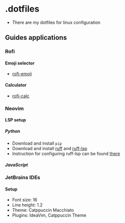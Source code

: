 # .dotfiles

- There are my dotfiles for linux configuration

## Guides applications

### Rofi

#### Emoji selector
- [rofi-emoji](https://github.com/Mange/rofi-emoji)

#### Calculator
- [rofi-calc](https://github.com/svenstaro/rofi-calc)

### Neovim

#### LSP setup

##### Python

- Download and install `pip`
- Download and install [ruff](https://github.com/astral-sh/ruff) and [ruff-lsp](https://github.com/astral-sh/ruff-lsp)
- Instruction for configuring ruff-lsp can be found [there](https://github.com/neovim/nvim-lspconfig/blob/master/doc/server_configurations.md#ruff_lsp)

##### JavaScript

### JetBrains IDEs

#### Setup

- Font size: 16
- Line height: 1.2
- Theme: Catppuccin Macchiato
- Plugins: IdeaVim, Catppuccin Theme


